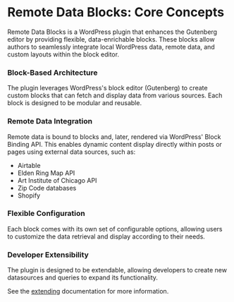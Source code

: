 # Remote Data Blocks: Core Concepts

Remote Data Blocks is a WordPress plugin that enhances the Gutenberg editor by providing flexible, data-enrichable blocks. These blocks allow authors to seamlessly integrate local WordPress data, remote data, and custom layouts within the block editor.

### Block-Based Architecture

The plugin leverages WordPress's block editor (Gutenberg) to create custom blocks that can fetch and display data from various sources. Each block is designed to be modular and reusable.

### Remote Data Integration

Remote data is bound to blocks and, later, rendered via WordPress' Block Binding API.
This enables dynamic content display directly within posts or pages using external data sources, such as:

- Airtable
- Elden Ring Map API
- Art Institute of Chicago API
- Zip Code databases
- Shopify

### Flexible Configuration

Each block comes with its own set of configurable options, allowing users to customize the data retrieval and display according to their needs.

### Developer Extensibility

The plugin is designed to be extendable, allowing developers to create new datasources and queries to expand its functionality.

See the [extending](extending.md) documentation for more information.
